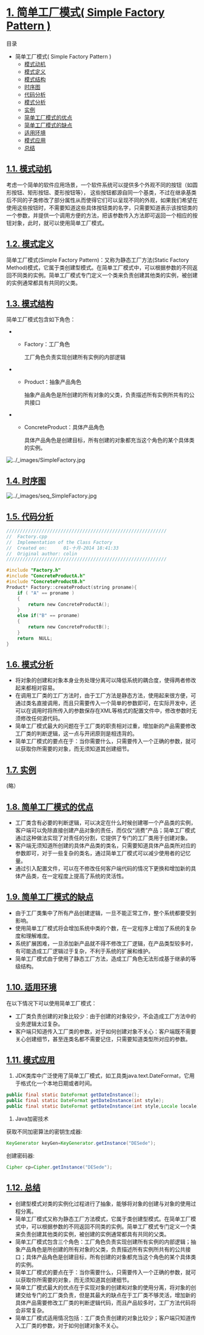 # [1. 简单工厂模式( Simple Factory Pattern )](https://design-patterns.readthedocs.io/zh_CN/latest/creational_patterns/simple_factory.html#id14)

目录

- 简单工厂模式( Simple Factory Pattern )
  - [模式动机](https://design-patterns.readthedocs.io/zh_CN/latest/creational_patterns/simple_factory.html#id2)
  - [模式定义](https://design-patterns.readthedocs.io/zh_CN/latest/creational_patterns/simple_factory.html#id3)
  - [模式结构](https://design-patterns.readthedocs.io/zh_CN/latest/creational_patterns/simple_factory.html#id4)
  - [时序图](https://design-patterns.readthedocs.io/zh_CN/latest/creational_patterns/simple_factory.html#id5)
  - [代码分析](https://design-patterns.readthedocs.io/zh_CN/latest/creational_patterns/simple_factory.html#id6)
  - [模式分析](https://design-patterns.readthedocs.io/zh_CN/latest/creational_patterns/simple_factory.html#id7)
  - [实例](https://design-patterns.readthedocs.io/zh_CN/latest/creational_patterns/simple_factory.html#id8)
  - [简单工厂模式的优点](https://design-patterns.readthedocs.io/zh_CN/latest/creational_patterns/simple_factory.html#id9)
  - [简单工厂模式的缺点](https://design-patterns.readthedocs.io/zh_CN/latest/creational_patterns/simple_factory.html#id10)
  - [适用环境](https://design-patterns.readthedocs.io/zh_CN/latest/creational_patterns/simple_factory.html#id11)
  - [模式应用](https://design-patterns.readthedocs.io/zh_CN/latest/creational_patterns/simple_factory.html#id12)
  - [总结](https://design-patterns.readthedocs.io/zh_CN/latest/creational_patterns/simple_factory.html#id13)

## [1.1. 模式动机](https://design-patterns.readthedocs.io/zh_CN/latest/creational_patterns/simple_factory.html#id15)

考虑一个简单的软件应用场景，一个软件系统可以提供多个外观不同的按钮（如圆形按钮、矩形按钮、菱形按钮等）， 这些按钮都源自同一个基类，不过在继承基类后不同的子类修改了部分属性从而使得它们可以呈现不同的外观，如果我们希望在使用这些按钮时，不需要知道这些具体按钮类的名字，只需要知道表示该按钮类的一个参数，并提供一个调用方便的方法，把该参数传入方法即可返回一个相应的按钮对象，此时，就可以使用简单工厂模式。

## [1.2. 模式定义](https://design-patterns.readthedocs.io/zh_CN/latest/creational_patterns/simple_factory.html#id16)

简单工厂模式(Simple Factory Pattern)：又称为静态工厂方法(Static Factory Method)模式，它属于类创建型模式。在简单工厂模式中，可以根据参数的不同返回不同类的实例。简单工厂模式专门定义一个类来负责创建其他类的实例，被创建的实例通常都具有共同的父类。

## [1.3. 模式结构](https://design-patterns.readthedocs.io/zh_CN/latest/creational_patterns/simple_factory.html#id17)

简单工厂模式包含如下角色：

- - Factory：工厂角色

    工厂角色负责实现创建所有实例的内部逻辑

- - Product：抽象产品角色

    抽象产品角色是所创建的所有对象的父类，负责描述所有实例所共有的公共接口

- - ConcreteProduct：具体产品角色

    具体产品角色是创建目标，所有创建的对象都充当这个角色的某个具体类的实例。

![../_images/SimpleFactory.jpg](https://design-patterns.readthedocs.io/zh_CN/latest/_images/SimpleFactory.jpg)

## [1.4. 时序图](https://design-patterns.readthedocs.io/zh_CN/latest/creational_patterns/simple_factory.html#id18)

![../_images/seq_SimpleFactory.jpg](https://design-patterns.readthedocs.io/zh_CN/latest/_images/seq_SimpleFactory.jpg)

## [1.5. 代码分析](https://design-patterns.readthedocs.io/zh_CN/latest/creational_patterns/simple_factory.html#id19)

```c
///////////////////////////////////////////////////////////
//  Factory.cpp
//  Implementation of the Class Factory
//  Created on:      01-十月-2014 18:41:33
//  Original author: colin
///////////////////////////////////////////////////////////

#include "Factory.h"
#include "ConcreteProductA.h"
#include "ConcreteProductB.h"
Product* Factory::createProduct(string proname){
	if ( "A" == proname )
	{
		return new ConcreteProductA();
	}
	else if("B" == proname)
	{
		return new ConcreteProductB();
	}
	return  NULL;
}
```



## [1.6. 模式分析](https://design-patterns.readthedocs.io/zh_CN/latest/creational_patterns/simple_factory.html#id20)

- 将对象的创建和对象本身业务处理分离可以降低系统的耦合度，使得两者修改起来都相对容易。
- 在调用工厂类的工厂方法时，由于工厂方法是静态方法，使用起来很方便，可通过类名直接调用，而且只需要传入一个简单的参数即可，在实际开发中，还可以在调用时将所传入的参数保存在XML等格式的配置文件中，修改参数时无须修改任何源代码。
- 简单工厂模式最大的问题在于工厂类的职责相对过重，增加新的产品需要修改工厂类的判断逻辑，这一点与开闭原则是相违背的。
- 简单工厂模式的要点在于：当你需要什么，只需要传入一个正确的参数，就可以获取你所需要的对象，而无须知道其创建细节。

## [1.7. 实例](https://design-patterns.readthedocs.io/zh_CN/latest/creational_patterns/simple_factory.html#id21)

(略）

## [1.8. 简单工厂模式的优点](https://design-patterns.readthedocs.io/zh_CN/latest/creational_patterns/simple_factory.html#id22)

- 工厂类含有必要的判断逻辑，可以决定在什么时候创建哪一个产品类的实例，客户端可以免除直接创建产品对象的责任，而仅仅“消费”产品；简单工厂模式通过这种做法实现了对责任的分割，它提供了专门的工厂类用于创建对象。
- 客户端无须知道所创建的具体产品类的类名，只需要知道具体产品类所对应的参数即可，对于一些复杂的类名，通过简单工厂模式可以减少使用者的记忆量。
- 通过引入配置文件，可以在不修改任何客户端代码的情况下更换和增加新的具体产品类，在一定程度上提高了系统的灵活性。

## [1.9. 简单工厂模式的缺点](https://design-patterns.readthedocs.io/zh_CN/latest/creational_patterns/simple_factory.html#id23)

- 由于工厂类集中了所有产品创建逻辑，一旦不能正常工作，整个系统都要受到影响。
- 使用简单工厂模式将会增加系统中类的个数，在一定程序上增加了系统的复杂度和理解难度。
- 系统扩展困难，一旦添加新产品就不得不修改工厂逻辑，在产品类型较多时，有可能造成工厂逻辑过于复杂，不利于系统的扩展和维护。
- 简单工厂模式由于使用了静态工厂方法，造成工厂角色无法形成基于继承的等级结构。

## [1.10. 适用环境](https://design-patterns.readthedocs.io/zh_CN/latest/creational_patterns/simple_factory.html#id24)

在以下情况下可以使用简单工厂模式：

- 工厂类负责创建的对象比较少：由于创建的对象较少，不会造成工厂方法中的业务逻辑太过复杂。
- 客户端只知道传入工厂类的参数，对于如何创建对象不关心：客户端既不需要关心创建细节，甚至连类名都不需要记住，只需要知道类型所对应的参数。

## [1.11. 模式应用](https://design-patterns.readthedocs.io/zh_CN/latest/creational_patterns/simple_factory.html#id25)

1. JDK类库中广泛使用了简单工厂模式，如工具类java.text.DateFormat，它用于格式化一个本地日期或者时间。

```java
public final static DateFormat getDateInstance();
public final static DateFormat getDateInstance(int style);
public final static DateFormat getDateInstance(int style,Locale locale);
```

1. Java加密技术

获取不同加密算法的密钥生成器:

```java
KeyGenerator keyGen=KeyGenerator.getInstance("DESede");
```

创建密码器:

```java
Cipher cp=Cipher.getInstance("DESede");
```

## [1.12. 总结](https://design-patterns.readthedocs.io/zh_CN/latest/creational_patterns/simple_factory.html#id26)

- 创建型模式对类的实例化过程进行了抽象，能够将对象的创建与对象的使用过程分离。
- 简单工厂模式又称为静态工厂方法模式，它属于类创建型模式。在简单工厂模式中，可以根据参数的不同返回不同类的实例。简单工厂模式专门定义一个类来负责创建其他类的实例，被创建的实例通常都具有共同的父类。
- 简单工厂模式包含三个角色：工厂角色负责实现创建所有实例的内部逻辑；抽象产品角色是所创建的所有对象的父类，负责描述所有实例所共有的公共接口；具体产品角色是创建目标，所有创建的对象都充当这个角色的某个具体类的实例。
- 简单工厂模式的要点在于：当你需要什么，只需要传入一个正确的参数，就可以获取你所需要的对象，而无须知道其创建细节。
- 简单工厂模式最大的优点在于实现对象的创建和对象的使用分离，将对象的创建交给专门的工厂类负责，但是其最大的缺点在于工厂类不够灵活，增加新的具体产品需要修改工厂类的判断逻辑代码，而且产品较多时，工厂方法代码将会非常复杂。
- 简单工厂模式适用情况包括：工厂类负责创建的对象比较少；客户端只知道传入工厂类的参数，对于如何创建对象不关心。